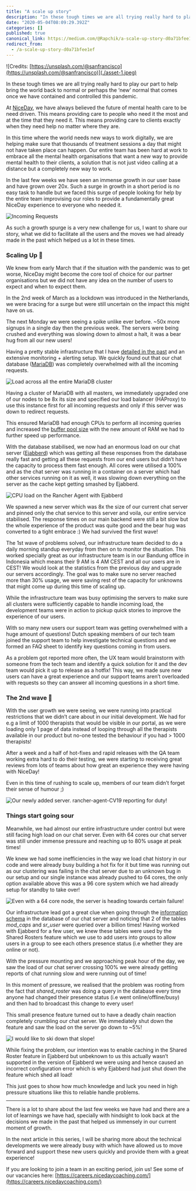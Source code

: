 ```yaml
---
title: "A scale up story"
description: "In these tough times we are all trying really hard to play our part to help bring the world back to normal or perhaps the ‘new’ normal…"
date: "2020-05-04T08:09:29.392Z"
categories: []
published: true
canonical_link: https://medium.com/@Rapchik/a-scale-up-story-d0a71bfee1ef
redirect_from:
  - /a-scale-up-story-d0a71bfee1ef
---
```


![Credits: [https://unsplash.com/@sanfrancisco](https://unsplash.com/@sanfrancisco)](./asset-1.jpeg)

In these tough times we are all trying really hard to play our part to help bring the world back to normal or perhaps the ‘new’ normal that comes once we have contained and controlled this pandemic.

At [NiceDay](https://nicedaycoaching.com/), we have always believed the future of mental health care to be need driven. This means providing care to people who need it the most and at the time that they need it. This means providing care to clients exactly when they need help no matter where they are.

In this time where the world needs new ways to work digitally, we are helping make sure that thousands of treatment sessions a day that might not have taken place can happen. Our entire team has been hard at work to embrace all the mental health organisations that want a new way to provide mental health to their clients, a solution that is not just video calling at a distance but a completely new way to work.

In the last few weeks we have seen an immense growth in our user base and have grown over 20x. Such a surge in growth in a short period is no easy task to handle but we faced this surge of people looking for help by the entire team improvising our roles to provide a fundamentally great NiceDay experience to everyone who needed it.

![Incoming Requests](./asset-2.png)

As such a growth spurge is a very new challenge for us, I want to share our story, what we did to facilitate all the users and the moves we had already made in the past which helped us a lot in these times.

### **Scaling Up 🚀**

We knew from early March that if the situation with the pandemic was to get worse, NiceDay might become the core tool of choice for our partner organisations but we did not have any idea on the number of users to expect and when to expect them.

In the 2nd week of March as a lockdown was introduced in the Netherlands, we were bracing for a surge but were still uncertain on the impact this might have on us.

The next Monday we were seeing a spike unlike ever before. ~50x more signups in a single day then the previous week. The servers were being crushed and everything was slowing down to almost a halt, it was a bear hug from all our new users!

Having a pretty stable infrastructure that I have [detailed in the past](https://medium.com/sense-health/revamping-a-legacy-backend-1-1429a4ce77cb) and an extensive monitoring + alerting setup. We quickly found out that our chat database ([MariaDB](https://mariadb.org/)) was completely overwhelmed with all the incoming requests.

![Load across all the entire MariaDB cluster](./asset-3.png)

Having a cluster of MariaDB with all masters, we immediately upgraded one of our nodes to be 8x its size and specified our load balancer (HAProxy) to use this instance first for all incoming requests and only if this server was down to redirect requests.

This ensured MariaDB had enough CPUs to perform all incoming queries and increased the [buffer pool size](https://mariadb.com/kb/en/mariadb-memory-allocation/#what-is-the-buffer-pool) with the new amount of RAM we had to further speed up performance.

With the database stabilised, we now had an enormous load on our chat server ([Ejabberd](https://www.ejabberd.im/)) which was getting all these responses from the database really fast and getting all these requests from our end users but didn’t have the capacity to process them fast enough. All cores were utilised a 100% and as the chat server was running in a container on a server which had other services running on it as well, it was slowing down everything on the server as the cache kept getting smashed by Ejabberd.

![CPU load on the Rancher Agent with Ejabberd](./asset-4.png)

We spawned a new server which was 8x the size of our current chat server and pinned only the chat service to this server and voila, our entire service stabilised. The response times on our main backend were still a bit slow but the whole experience of the product was quite good and the bear hug was converted to a tight embrace :) We had survived the first wave!

The 1st wave of problems solved, our infrastructure team decided to do a daily morning standup everyday from then on to monitor the situation. This worked specially great as our infrastructure team is in our Bandung office in Indonesia which means their 9 AM is 4 AM CEST and all our users are in CEST! We would look at the statistics from the previous day and upgrade our servers accordingly. The goal was to make sure no server reached more than 30% usage, we were saving rest of the capacity for unknowns that might come up during this time of scaling up.

While the infrastructure team was busy optimising the servers to make sure all clusters were sufficiently capable to handle incoming load, the development teams were in action to pickup quick stories to improve the experience of our users.

With so many new users our support team was getting overwhelmed with a huge amount of questions! Dutch speaking members of our tech team joined the support team to help investigate technical questions and we formed an FAQ sheet to identify key questions coming in from users.

As a problem got reported more often, the UX team would brainstorm with someone from the tech team and identify a quick solution for it and the dev team would pick it up to release as a hotfix! This way, we made sure new users can have a great experience and our support teams aren’t overloaded with requests so they can answer all incoming questions in a short time.

### **The 2nd wave 🌊**

With the user growth we were seeing, we were running into practical restrictions that we didn’t care about in our initial development. We had for e.g a limit of 1000 therapists that would be visible in our portal, as we were loading only 1 page of data instead of looping through all the therapists available in our product but no-one tested the behaviour if you had > 1000 therapists!

After a week and a half of hot-fixes and rapid releases with the QA team working extra hard to do their testing, we were starting to receiving great reviews from lots of teams about how great an experience they were having with NiceDay!

Even in this time of rushing to scale up, members of our team didn’t forget their sense of humour ;)

![Our newly added server. rancher-agent-**CV19** reporting for duty!](./asset-5.png)

### **Things start going sour**

Meanwhile, we had almost our entire infrastructure under control but were still facing high load on our chat server. Even with 64 cores our chat server was still under immense pressure and reaching up to 80% usage at peak times!

We knew we had some inefficiencies in the way we load chat history in our code and were already busy building a hot fix for it but time was running out as our clustering was failing in the chat server due to an unknown bug in our setup and our single instance was already pushed to 64 cores, the only option available above this was a 96 core system which we had already setup for standby to take over!

![Even with a 64 core node, the server is heading towards certain failure!](./asset-6.png)

Our infrastructure lead got a great clue when going through the [information schema](https://mariadb.com/kb/en/information-schema/) in the database of our chat server and noticing that 2 of the tables _mod\_caps_ and _sr\_user_ were queried over a billion times! Having worked with Ejabberd for a few user, we knew these tables were used by the Shared Rosters feature which we use to add users into groups to allow users in a group to see each others presence status (i.e whether they are online or not).

With the pressure mounting and we approaching peak hour of the day, we saw the load of our chat server crossing 100% we were already getting reports of chat running slow and were running out of time!

In this moment of pressure, we realised that the problem was rooting from the fact that _shared\_roster_ was doing a query in the database every time anyone had changed their presence status (i.e went online/offline/busy) and then had to broadcast this change to every user!

This small presence feature turned out to have a deadly chain reaction completely crumbling our chat server. We immediately shut down the feature and saw the load on the server go down to ~5%!

![I would like to ski down that slope!](./asset-7.png)

While fixing the problem, our intention was to enable caching in the Shared Roster feature in Ejabberd but unbeknown to us this actually wasn’t supported in the version of Ejabberd we were using and hence caused an incorrect configuration error which is why Ejabberd had just shut down the feature which shed all load!

This just goes to show how much knowledge and luck you need in high pressure situations like this to reliable handle problems.

---

There is a lot to share about the last few weeks we have had and there are a lot of learnings we have had, specially with hindsight to look back at the decisions we made in the past that helped us immensely in our current moment of growth.

In the next article in this series, I will be sharing more about the technical developments we were already busy with which have allowed us to move forward and support these new users quickly and provide them with a great experience!

If you are looking to join a team in an exciting period, join us! See some of our vacancies here: [https://careers.nicedaycoaching.com/](https://careers.nicedaycoaching.com/)
